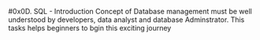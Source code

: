 #0x0D. SQL - Introduction
Concept of Database management must be well understood by
developers, data analyst and database Adminstrator. This tasks
helps beginners to bgin this exciting journey
